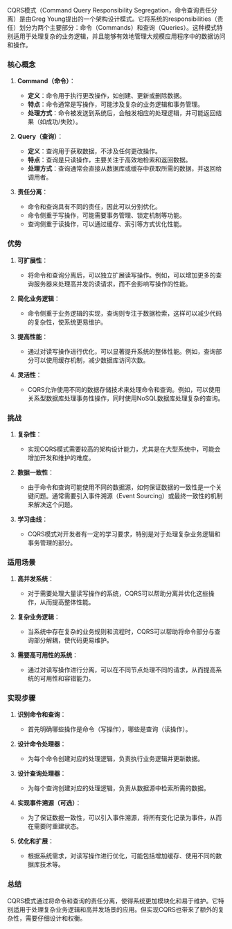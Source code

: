 <think>

</think>

CQRS模式（Command Query Responsibility Segregation，命令查询责任分离）是由Greg Young提出的一个架构设计模式。它将系统的responsibilities（责任）划分为两个主要部分：命令（Commands）和查询（Queries）。这种模式特别适用于处理复杂的业务逻辑，并且能够有效地管理大规模应用程序中的数据访问和操作。

### 核心概念

1. **Command（命令）**：
   - **定义**：命令用于执行更改操作，如创建、更新或删除数据。
   - **特点**：命令通常是写操作，可能涉及复杂的业务逻辑和事务管理。
   - **处理方式**：命令被发送到系统后，会触发相应的处理逻辑，并可能返回结果（如成功/失败）。

2. **Query（查询）**：
   - **定义**：查询用于获取数据，不涉及任何更改操作。
   - **特点**：查询是只读操作，主要关注于高效地检索和返回数据。
   - **处理方式**：查询通常会直接从数据库或缓存中获取所需的数据，并返回给调用者。

3. **责任分离**：
   - 命令和查询具有不同的责任，因此可以分别优化。
   - 命令侧重于写操作，可能需要事务管理、锁定机制等功能。
   - 查询侧重于读操作，可以通过缓存、索引等方式优化性能。

### 优势

1. **可扩展性**：
   - 将命令和查询分离后，可以独立扩展读写操作。例如，可以增加更多的查询服务器来处理高并发的读请求，而不会影响写操作的性能。
   
2. **简化业务逻辑**：
   - 命令侧重于业务逻辑的实现，查询则专注于数据检索，这样可以减少代码的复杂性，使系统更易维护。

3. **提高性能**：
   - 通过对读写操作进行优化，可以显著提升系统的整体性能。例如，查询部分可以使用缓存机制，减少数据库访问次数。

4. **灵活性**：
   - CQRS允许使用不同的数据存储技术来处理命令和查询。例如，可以使用关系型数据库处理事务性操作，同时使用NoSQL数据库处理复杂的查询。

### 挑战

1. **复杂性**：
   - 实现CQRS模式需要较高的架构设计能力，尤其是在大型系统中，可能会增加开发和维护的难度。
   
2. **数据一致性**：
   - 由于命令和查询可能使用不同的数据源，如何保证数据的一致性是一个关键问题。通常需要引入事件溯源（Event Sourcing）或最终一致性的机制来解决这个问题。

3. **学习曲线**：
   - CQRS模式对开发者有一定的学习要求，特别是对于处理复杂业务逻辑和事务管理的部分。

### 适用场景

1. **高并发系统**：
   - 对于需要处理大量读写操作的系统，CQRS可以帮助分离并优化这些操作，从而提高整体性能。
   
2. **复杂业务逻辑**：
   - 当系统中存在复杂的业务规则和流程时，CQRS可以帮助将命令部分与查询部分解耦，使代码更易维护。

3. **需要高可用性的系统**：
   - 通过对读写操作进行分离，可以在不同节点处理不同的请求，从而提高系统的可用性和容错能力。

### 实现步骤

1. **识别命令和查询**：
   - 首先明确哪些操作是命令（写操作），哪些是查询（读操作）。

2. **设计命令处理器**：
   - 为每个命令创建对应的处理逻辑，负责执行业务逻辑并更新数据。

3. **设计查询处理器**：
   - 为每个查询创建对应的处理逻辑，负责从数据源中检索所需的数据。

4. **实现事件溯源（可选）**：
   - 为了保证数据一致性，可以引入事件溯源，将所有变化记录为事件，从而在需要时重建状态。

5. **优化和扩展**：
   - 根据系统需求，对读写操作进行优化，可能包括增加缓存、使用不同的数据库技术等。

### 总结

CQRS模式通过将命令和查询的责任分离，使得系统更加模块化和易于维护。它特别适用于处理复杂业务逻辑和高并发场景的应用。但实现CQRS也带来了额外的复杂性，需要仔细设计和权衡。